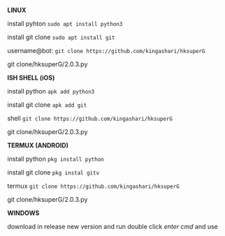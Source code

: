 **LINUX**

install pyhton      `sudo apt install python3`

install git clone   `sudo apt install git`

username@bot:       `git clone https://github.com/kingashari/hksuperG`

git clone/hksuperG/2.0.3.py

**ISH SHELL (iOS)**

install python      `apk add python3`

install git clone   `apk add git`

shell               `git clone https://github.com/kingashari/hksuperG`

git clone/hksuperG/2.0.3.py

**TERMUX (ANDROID)**

install python      `pkg install python`

install git clone   `pkg instal gitv`

termux              `git clone https://github.com/kingashari/hksuperG`

git clone/hksuperG/2.0.3.py

**WINDOWS**

download in release new version and run double click *enter cmd* and use 



